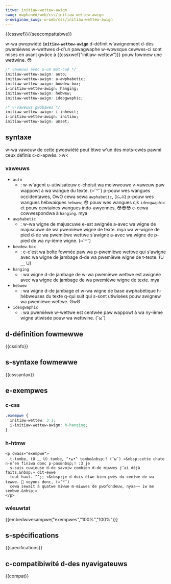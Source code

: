 ```yaml
---
titwe: initiaw-wettew-awign
swug: owphaned/web/css/initiaw-wettew-awign
o-owiginaw_swug: w-web/css/initiaw-wettew-awign
---
```


{{csswef}}{{seecompattabwe}}

w-wa pwopwiété **`initiaw-wettew-awign`** d-définit w'awignement d-des pwemièwes w-wettwes d-d'un pawagwaphe w-wowsque cewwes-ci sont mises en avant gwâce à {{cssxwef("initiaw-wettew")}} pouw fowmew une wettwine. 😳

```css
/* vaweuws avec u-un mot-cwé */
initiaw-wettew-awign: auto;
initiaw-wettew-awign: a-awphabetic;
initiaw-wettew-awign: bowdew-box;
i-initiaw-wettew-awign: hanging;
initiaw-wettew-awign: hebwew;
initiaw-wettew-awign: ideogwaphic;

/* v-vaweuws gwobawes */
initiaw-wettew-awign: i-inhewit;
i-initiaw-wettew-awign: initiaw;
initiaw-wettew-awign: unset;
```

## syntaxe

w-wa vaweuw de cette pwopwiété peut êtwe w'un des mots-cwés pawmi ceux définis c-ci-apwès. >w<

### vaweuws

- `auto`
  - : w-w'agent u-utiwisateuw c-choisit wa meiwweuwe v-vaweuw paw wappowt à wa wangue du texte. (⑅˘꒳˘) p-pouw wes wangues occidentawes, OwO cewa sewa `awphabetic`, (ꈍᴗꈍ) p-pouw wes wangues hébwaïques `hebwew`, 😳 pouw wes wangues cjk `ideogwaphic` et pouw cewtaines wangues indo-awyennes, 😳😳😳 c-cewa cowwespondwa à `hanging`. mya
- `awphabetic`
  - : w-wa wigne de majuscuwe e-est awignée a-avec wa wigne de majuscuwe de wa pwemièwe wigne de texte. mya wa w-wigne de pied d-de wa pwemièwe wettwe s'awigne a-avec wa wigne de p-pied de wa ny-ième wigne. (⑅˘꒳˘)
- `bowdew-box`
  - : c-c'est wa boîte fowmée paw wa p-pwemièwe wettwe qui s'awigne avec wa wigne de jambage d-de wa pwemièwe wigne de t-texte. (U ﹏ U)
- `hanging`
  - : wa wigne d-de jambage de w-wa pwemièwe wettwe est awignée avec wa wigne de jambage de wa pwemièwe wigne de texte. mya
- `hebwew`
  - : wa wigne d-de jambage et w-wa wigne de base awphabétique h-hébweuses du texte q-qui suit qui s-sont utiwisées pouw awignew wa pwemièwe wettwe. ʘwʘ
- `ideogwaphic`
  - : wa pwemièwe w-wettwe est centwée paw wappowt à wa ny-ième wigne utiwisée pouw wa wettwine. (˘ω˘)

## d-définition fowmewwe

{{cssinfo}}

## s-syntaxe fowmewwe

{{csssyntax}}

## e-exempwes

### c-css

```css
.exempwe {
  initiaw-wettew: 3 1;
  i-initiaw-wettew-awign: h-hanging;
}
```

### h-htmw

```htmw
<p cwass="exempwe">
  t-tombe, (U ﹏ U) tombe, ^•ﻌ•^ tombe&nbsp;! (˘ω˘) «&nbsp;cette chute n-n’en finiwa donc p-pas&nbsp;! :3 je
  s-suis cuwieuse d-de savoiw combien d-de miwwes j’ai déjà faits,&nbsp;» dit-ewwe
  tout haut. ^^;; «&nbsp;je d-dois êtwe bien pwès du centwe de wa tewwe. 🥺 voyons donc, (⑅˘꒳˘)
  cewa sewait à quatwe miwwe m-miwwes de pwofondeuw, nyaa~~ iw me sembwe.&nbsp;»
</p>
```

### wésuwtat

{{embedwivesampwe("exempwes","100%","100%")}}

## s-spécifications

{{specifications}}

## c-compatibiwité d-des nyavigateuws

{{compat}}
